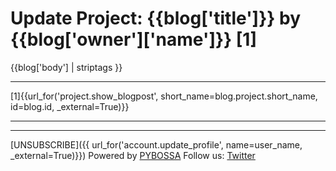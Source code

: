 # Update Project: {{blog['title']}} by {{blog['owner']['name']}} [1]
{{blog['body'] | striptags }}
***
[1]{{url_for('project.show_blogpost', short_name=blog.project.short_name, id=blog.id, _external=True)}}
***
***
[UNSUBSCRIBE]({{ url_for('account.update_profile', name=user_name, _external=True)}})
Powered by [PYBOSSA](http://pybossa.com)
Follow us: [Twitter](http://twitter.com/pybossa)
